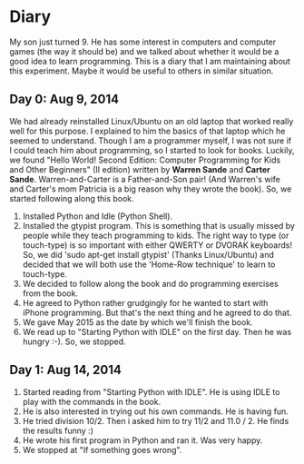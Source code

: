 # Diary

My son just turned 9. He has some interest in computers and computer games (the way it should be) and we talked about whether it would be a good idea to learn programming. This is a diary that I am maintaining about this experiment. Maybe it would be useful to others in similar situation.

## Day 0: Aug 9, 2014

We had already reinstalled Linux/Ubuntu on an old laptop that worked really well for this purpose.
I explained to him the basics of that laptop which he seemed to understand. Though I am a programmer myself, I was not sure if I could teach him about programming, so I started to look for books. Luckily, we found "Hello World! Second Edition: Computer Programming for Kids and Other Beginners" (II edition) written by __Warren Sande__ and __Carter Sande__. Warren-and-Carter is a Father-and-Son pair! (And Warren's wife and Carter's mom Patricia is a big reason why they wrote the book). So, we started following along this book.

1. Installed Python and Idle (Python Shell).
2. Installed the gtypist program. This is something that is usually missed by people while they teach programming to kids. The right way to type (or touch-type) is so important with either QWERTY or DVORAK keyboards! So, we did 'sudo apt-get install gtypist' (Thanks Linux/Ubuntu) and decided that we will both use the 'Home-Row technique' to learn to touch-type.
3. We decided to follow along the book and do programming exercises from the book.
4. He agreed to Python rather grudgingly for he wanted to start with iPhone programming. But that's the next thing and he agreed to do that.
5. We gave May 2015 as the date by which we'll finish the book.
6. We read up to "Starting Python with IDLE" on the first day. Then he was hungry :-). So, we stopped.

## Day 1: Aug 14, 2014
1. Started reading from "Starting Python with IDLE". He is using IDLE to play with the commands in the book.
2. He is also interested in trying out his own commands. He is having fun.
3. He tried division 10/2. Then i asked him to try 11/2 and 11.0 / 2. He finds the results funny :)
4. He wrote his first program in Python and ran it. Was very happy. 
5. We stopped at "If something goes wrong".
